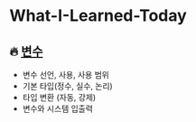 # What-I-Learned-Today


## 🔥 [변수](https://github.com/iwalkbyfaith/What-I-Learned-Today/blob/master/%EB%B3%80%EC%88%982.md)
  - 변수 선언, 사용, 사용 범위
  - 기본 타입(정수, 실수, 논리)
  - 타입 변환 (자동, 강제)
  - 변수와 시스템 입출력
